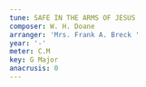 ```yaml
---
tune: SAFE IN THE ARMS OF JESUS
composer: W. H. Doane
arranger: 'Mrs. Frank A. Breck '
year: '-'
meter: C.M
key: G Major
anacrusis: 0
---
```

